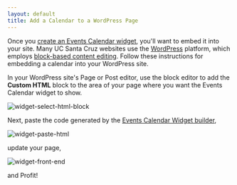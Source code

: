 ```yaml
---
layout: default
title: Add a Calendar to a WordPress Page
---
```


Once you [create an Events Calendar widget](create-events-calendar-widget.md), you'll want to embed it into your site. Many UC Santa Cruz websites use the [WordPress](https://wordpress.org/) platform, which employs [block-based content editing](https://wordpress.org/documentation/article/wordpress-block-editor/). Follow these instructions for embedding a calendar into your WordPress site.

In your WordPress site's Page or Post editor, use the block editor to add the **Custom HTML** block to the area of your page where you want the Events Calendar widget to show.

![widget-select-html-block](https://user-images.githubusercontent.com/1000543/218111408-76cf7caa-7f7d-4d9f-972c-c0a1c72c0f75.png)

Next, paste the code generated by the [Events Calendar Widget builder](create-events-calendar-widget.md),

![widget-paste-html](https://user-images.githubusercontent.com/1000543/218109059-8c47406e-35bb-4ba5-9a2a-c0c633a0b558.png)

update your page,

![widget-front-end](https://user-images.githubusercontent.com/1000543/218109487-11719bd0-851c-4249-b291-2820c1807736.png)

and Profit!
